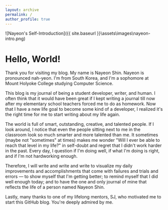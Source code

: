 ```yaml
---
layout: archive
permalink: /
author_profile: true
---
```


![Nayeon's Self-Introduction]({{ site.baseurl }}\assets\images\nayeon-intro.png)

# Hello, World!

Thank you for visiting my blog. My name is Nayeon Shin. Nayeon is pronounced nah-yeon. I'm from South Korea, and I'm a sophomore at Mount Holyoke College studying Computer Science.

This blog is my journal of being a student developer, writer, and human. I often think that it would have been great if I kept writing a journal till now after my elementary school teachers forced me to do as homework. Now that I have a new life goal to become some kind of a developer, I realized it's the right time for me to start writing about my life again.

The world is full of smart, outstanding, creative, and talented people. If I look around, I notice that even the people sitting next to me in the classroom look so much smarter and more talented than me. It sometimes (maybe not "sometimes" at times) makes me wonder "Will I ever be able to reach that level in my life?" in self-doubt and regret that I didn't work harder in the past. Every day, I question if I'm doing well, if what I'm doing is right, and if I'm not hardworking enough.

Therefore, I will write and write and write to visualize my daily improvements and accomplishments that come with failures and trials and errors — to show myself that I'm getting better; to remind myself that I did well enough today; and to have the one and only journal of mine that reflects the life of a person named Nayeon Shin.

Lastly, many thanks to one of my lifelong mentors, SJ, who motivated me to start this GitHub blog. You're deeply admired by me.